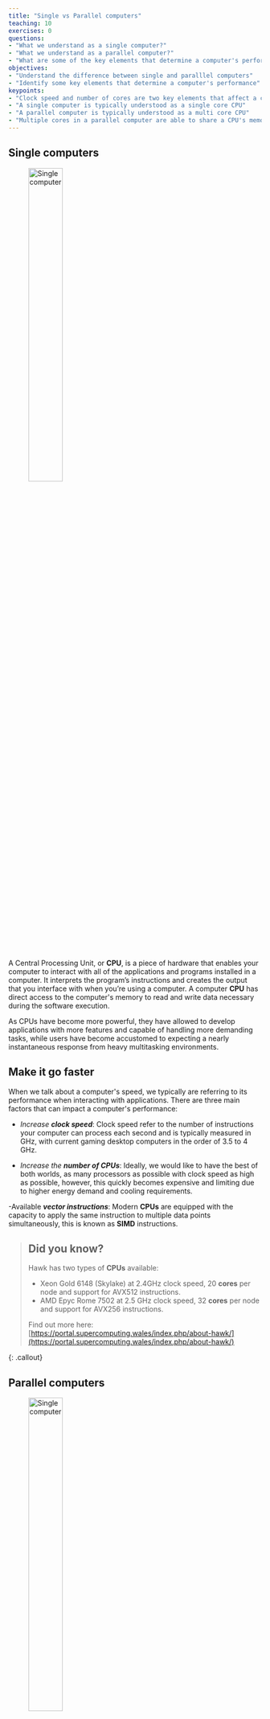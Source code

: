 ```yaml
---
title: "Single vs Parallel computers"
teaching: 10
exercises: 0
questions:
- "What we understand as a single computer?"
- "What we understand as a parallel computer?"
- "What are some of the key elements that determine a computer's performance?"
objectives:
- "Understand the difference between single and paralllel computers"
- "Identify some key elements that determine a computer's performance"
keypoints:
- "Clock speed and number of cores are two key elements that affect a computer's performance"
- "A single computer is typically understood as a single core CPU"
- "A parallel computer is typically understood as a multi core CPU"
- "Multiple cores in a parallel computer are able to share a CPU's memory"
---
```


## Single computers

<figure>
  <img src="{{ page.root }}/fig/single_computer.svg" alt="Single computer" width="40%" height="40%" />
</figure>

A Central Processing Unit, or **CPU**, is a piece of hardware that enables your computer to interact with all of the applications and programs installed in a computer. It interprets the program’s instructions and creates the output that you interface with when you’re using a computer. A computer **CPU** has direct access to the computer's memory to read and write data necessary during the software execution.

As CPUs have become more powerful, they have allowed to develop applications with more features and capable of handling more demanding tasks, while users have become accustomed to expecting a nearly instantaneous response from heavy multitasking environments. 

## Make it go faster
When we talk about a computer's speed, we typically are referring to its performance when interacting with applications. There are three main factors that can impact a computer's performance:

- *Increase **clock speed***: Clock speed refer to the number of instructions your computer can process each second and is typically measured in GHz, with current gaming desktop computers in the order of 3.5 to 4 GHz.

-  *Increase the **number of CPUs***: Ideally, we would like to have the best of both worlds, as many processors as possible with clock speed as high as possible, however, this quickly becomes expensive and limiting due to higher energy demand and cooling requirements.

-Available ***vector instructions***: Modern **CPUs** are equipped with the capacity to apply the same instruction to multiple data points simultaneously, this is known as **SIMD** instructions.

> ## Did you know?
>
> Hawk has two types of **CPUs** available:
> - Xeon Gold 6148 (Skylake) at 2.4GHz clock speed, 20 **cores** per node and support for AVX512 instructions.
> - AMD Epyc Rome 7502 at 2.5 GHz clock speed, 32 **cores** per node and support for AVX256 instructions. 
> 
> Find out more here: [https://portal.supercomputing.wales/index.php/about-hawk/](https://portal.supercomputing.wales/index.php/about-hawk/)
>
{: .callout}

## Parallel computers
<figure>
  <img src="{{ page.root }}/fig/parallel_computer.svg" alt="Single computer" width="40%" height="40%" />
</figure>

Since Intel Pentium 4 back in 2004, which was a single core **CPU**, computers have gradually increased the number of cores available per **CPU**. This trend is pushed forward by two main factors: 1) a physical limit to the number of transistors that can be fit in a single core, 2) the speed at which these transistors can change state (on/off) and the related energy consumption.

Reducing a CPU clock speed reduces the power consumption, but also its processing capacity. However, since the relation of clock speed to power consumption is not linear, effective gains can be achieved by adding multiple low clock speed CPUs.

Although CPU developers continue working towards increasing CPU clock speeds by engineering, for example, new transistor geometries, the way forward to achieve optimal performance is to learn to divide computations over multiple cores, and for this purpose we could keep in mind a couple of old sayings:

<blockquote>
“Many hands make light work”
</blockquote>

<blockquote>
“Too many cooks spoil the broth”
</blockquote>

> ## Thinking about programming
>
> - Decompose the problem
>   - Divide the algorithm (car production line) - Breaking a task into steps performed by different processor units. 
>   - Divide the data (call centre) - If well defined operations need to be applied on independent pieces of data.
> - Distribute the parts 
>   - work in parallel
> - Considerations
>   - Synchronisation
>   - Communicate between processor
> - Hardware issues
>   - What is the architecture being used?
>
{: .callout}

{% include links.md %}
